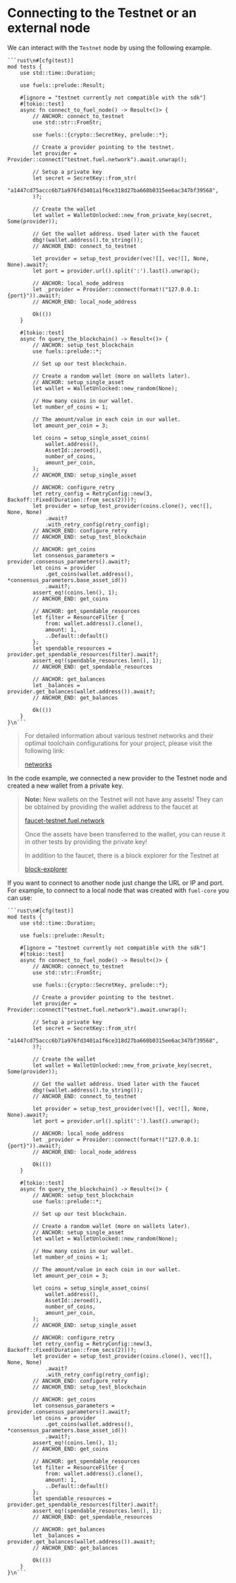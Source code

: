 # Connecting to the Testnet or an external node

We can interact with the `Testnet` node by using the following example.

```rust,ignore
```rust\n#[cfg(test)]
mod tests {
    use std::time::Duration;

    use fuels::prelude::Result;

    #[ignore = "testnet currently not compatible with the sdk"]
    #[tokio::test]
    async fn connect_to_fuel_node() -> Result<()> {
        // ANCHOR: connect_to_testnet
        use std::str::FromStr;

        use fuels::{crypto::SecretKey, prelude::*};

        // Create a provider pointing to the testnet.
        let provider = Provider::connect("testnet.fuel.network").await.unwrap();

        // Setup a private key
        let secret = SecretKey::from_str(
            "a1447cd75accc6b71a976fd3401a1f6ce318d27ba660b0315ee6ac347bf39568",
        )?;

        // Create the wallet
        let wallet = WalletUnlocked::new_from_private_key(secret, Some(provider));

        // Get the wallet address. Used later with the faucet
        dbg!(wallet.address().to_string());
        // ANCHOR_END: connect_to_testnet

        let provider = setup_test_provider(vec![], vec![], None, None).await?;
        let port = provider.url().split(':').last().unwrap();

        // ANCHOR: local_node_address
        let _provider = Provider::connect(format!("127.0.0.1:{port}")).await?;
        // ANCHOR_END: local_node_address

        Ok(())
    }

    #[tokio::test]
    async fn query_the_blockchain() -> Result<()> {
        // ANCHOR: setup_test_blockchain
        use fuels::prelude::*;

        // Set up our test blockchain.

        // Create a random wallet (more on wallets later).
        // ANCHOR: setup_single_asset
        let wallet = WalletUnlocked::new_random(None);

        // How many coins in our wallet.
        let number_of_coins = 1;

        // The amount/value in each coin in our wallet.
        let amount_per_coin = 3;

        let coins = setup_single_asset_coins(
            wallet.address(),
            AssetId::zeroed(),
            number_of_coins,
            amount_per_coin,
        );
        // ANCHOR_END: setup_single_asset

        // ANCHOR: configure_retry
        let retry_config = RetryConfig::new(3, Backoff::Fixed(Duration::from_secs(2)))?;
        let provider = setup_test_provider(coins.clone(), vec![], None, None)
            .await?
            .with_retry_config(retry_config);
        // ANCHOR_END: configure_retry
        // ANCHOR_END: setup_test_blockchain

        // ANCHOR: get_coins
        let consensus_parameters = provider.consensus_parameters().await?;
        let coins = provider
            .get_coins(wallet.address(), *consensus_parameters.base_asset_id())
            .await?;
        assert_eq!(coins.len(), 1);
        // ANCHOR_END: get_coins

        // ANCHOR: get_spendable_resources
        let filter = ResourceFilter {
            from: wallet.address().clone(),
            amount: 1,
            ..Default::default()
        };
        let spendable_resources = provider.get_spendable_resources(filter).await?;
        assert_eq!(spendable_resources.len(), 1);
        // ANCHOR_END: get_spendable_resources

        // ANCHOR: get_balances
        let _balances = provider.get_balances(wallet.address()).await?;
        // ANCHOR_END: get_balances

        Ok(())
    }
}\n```
```
>
> For detailed information about various testnet networks and their optimal toolchain configurations for your project, please visit the following link:
>
> [networks](https://fuelbook.fuel.network/master/networks/networks.html)

In the code example, we connected a new provider to the Testnet node and created a new wallet from a private key.

> **Note:** New wallets on the Testnet will not have any assets! They can be obtained by providing the wallet address to the faucet at
>
>[faucet-testnet.fuel.network](https://faucet-testnet.fuel.network)
>
> Once the assets have been transferred to the wallet, you can reuse it in other tests by providing the private key!
>
> In addition to the faucet, there is a block explorer for the Testnet at
>
> [block-explorer](https://fuellabs.github.io/block-explorer-v2)

If you want to connect to another node just change the URL or IP and port. For example, to connect to a local node that was created with `fuel-core` you can use:

```rust,ignore
```rust\n#[cfg(test)]
mod tests {
    use std::time::Duration;

    use fuels::prelude::Result;

    #[ignore = "testnet currently not compatible with the sdk"]
    #[tokio::test]
    async fn connect_to_fuel_node() -> Result<()> {
        // ANCHOR: connect_to_testnet
        use std::str::FromStr;

        use fuels::{crypto::SecretKey, prelude::*};

        // Create a provider pointing to the testnet.
        let provider = Provider::connect("testnet.fuel.network").await.unwrap();

        // Setup a private key
        let secret = SecretKey::from_str(
            "a1447cd75accc6b71a976fd3401a1f6ce318d27ba660b0315ee6ac347bf39568",
        )?;

        // Create the wallet
        let wallet = WalletUnlocked::new_from_private_key(secret, Some(provider));

        // Get the wallet address. Used later with the faucet
        dbg!(wallet.address().to_string());
        // ANCHOR_END: connect_to_testnet

        let provider = setup_test_provider(vec![], vec![], None, None).await?;
        let port = provider.url().split(':').last().unwrap();

        // ANCHOR: local_node_address
        let _provider = Provider::connect(format!("127.0.0.1:{port}")).await?;
        // ANCHOR_END: local_node_address

        Ok(())
    }

    #[tokio::test]
    async fn query_the_blockchain() -> Result<()> {
        // ANCHOR: setup_test_blockchain
        use fuels::prelude::*;

        // Set up our test blockchain.

        // Create a random wallet (more on wallets later).
        // ANCHOR: setup_single_asset
        let wallet = WalletUnlocked::new_random(None);

        // How many coins in our wallet.
        let number_of_coins = 1;

        // The amount/value in each coin in our wallet.
        let amount_per_coin = 3;

        let coins = setup_single_asset_coins(
            wallet.address(),
            AssetId::zeroed(),
            number_of_coins,
            amount_per_coin,
        );
        // ANCHOR_END: setup_single_asset

        // ANCHOR: configure_retry
        let retry_config = RetryConfig::new(3, Backoff::Fixed(Duration::from_secs(2)))?;
        let provider = setup_test_provider(coins.clone(), vec![], None, None)
            .await?
            .with_retry_config(retry_config);
        // ANCHOR_END: configure_retry
        // ANCHOR_END: setup_test_blockchain

        // ANCHOR: get_coins
        let consensus_parameters = provider.consensus_parameters().await?;
        let coins = provider
            .get_coins(wallet.address(), *consensus_parameters.base_asset_id())
            .await?;
        assert_eq!(coins.len(), 1);
        // ANCHOR_END: get_coins

        // ANCHOR: get_spendable_resources
        let filter = ResourceFilter {
            from: wallet.address().clone(),
            amount: 1,
            ..Default::default()
        };
        let spendable_resources = provider.get_spendable_resources(filter).await?;
        assert_eq!(spendable_resources.len(), 1);
        // ANCHOR_END: get_spendable_resources

        // ANCHOR: get_balances
        let _balances = provider.get_balances(wallet.address()).await?;
        // ANCHOR_END: get_balances

        Ok(())
    }
}\n```
```
